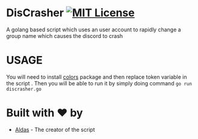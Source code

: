 # DisCrasher [![MIT License](https://img.shields.io/badge/LICENSE-MIT-brightgreen?style=for-the-badge)](https://github.com/AXDZ/LOOKIP/blob/master/LICENSE)
A golang based script which uses an user account to rapidly change a group name which causes the discord to crash

# USAGE
You will need to install [colors](https://github.com/fatih/color) package and then replace token variable in the script
. Then you will be able to run it by simply doing command ```go run discrasher.go```

# Built with ❤️ by

* [Aldas](https://github.com/AXDZ) - The creator of the script
